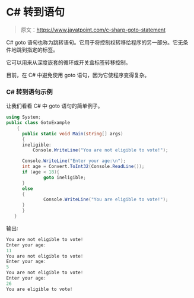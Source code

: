 # C# 转到语句

> 原文：<https://www.javatpoint.com/c-sharp-goto-statement>

C# goto 语句也称为跳转语句。它用于将控制权转移给程序的另一部分。它无条件地跳到指定的标签。

它可以用来从深度嵌套的循环或开关盒标签转移控制。

目前，在 C# 中避免使用 goto 语句，因为它使程序变得复杂。

### C# 转到语句示例

让我们看看 C# 中 goto 语句的简单例子。

```cs
using System;
public class GotoExample
    {
      public static void Main(string[] args)
      {
      ineligible:
          Console.WriteLine("You are not eligible to vote!");

      Console.WriteLine("Enter your age:\n");
      int age = Convert.ToInt32(Console.ReadLine());
      if (age < 18){
              goto ineligible;
      }
      else
      {
              Console.WriteLine("You are eligible to vote!"); 
      }
      }
   }

```

输出:

```cs
You are not eligible to vote!
Enter your age:
11
You are not eligible to vote!
Enter your age:
5
You are not eligible to vote!
Enter your age:
26
You are eligible to vote!

```